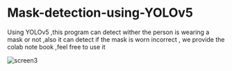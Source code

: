 # Mask-detection-using-YOLOv5
Using YOLOv5 ,this program can detect wither the person is wearing a mask or not ,also it can detect if the mask is worn incorrect , we provide the colab note book ,feel free to use it

![screen3](https://user-images.githubusercontent.com/88105870/128701122-ad3f3cd3-0585-4a36-9d7d-959b203f393f.png)
